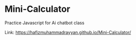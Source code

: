 # Mini-Calculator

Practice Javascript for Ai chatbot class

Link: https://hafizmuhammadrayyan.github.io/Mini-Calculator/
